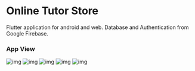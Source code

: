 # Online Tutor Store

Flutter application for android and web. 
Database and Authentication from Google Firebase.

### App View
![img](/im1.png)
![img](/im2.png)
![img](/im3.png)
![img](/im4.png)
![img](/im5.png)

